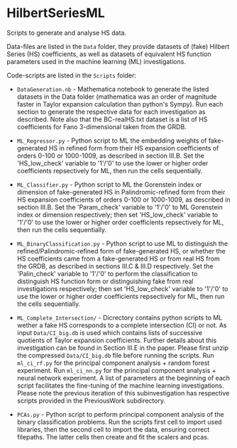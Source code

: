 # HilbertSeriesML
Scripts to generate and analyse HS data.

Data-files are listed in the `Data` folder, they provide datasets of (fake) Hilbert Series (HS) coefficients, as well as datasets of equivalent HS function parameters used in the machine learning (ML) investigations.

Code-scripts are listed in the `Scripts` folder:

* `DataGeneration.nb` - 
  Mathematica notebook to generate the listed datasets in the Data folder (mathematica was an order of magnitude faster in Taylor expansion calculation than python's Sympy). 
  Run each section to generate the respective data for each investigation as described. 
  Note also that the BC-realHS.txt dataset is a list of HS coefficients for Fano 3-dimensional taken from the GRDB.
  
* `ML_Regressor.py` - 
  Python script to ML the embedding weights of fake-generated HS in refined form from their HS expansion coefficients of orders 0-100 or 1000-1009, as described in section III.B. 
  Set the 'HS_low_check' variable to '1'/'0' to use the lower or higher order coefficients repsectively for ML, then run the cells sequentially.
  
* `ML_Classifier.py` -
  Python script to ML the Gorenstein index or dimension of fake-generated HS in Palindromic-refined form from their HS expansion coefficients of orders 0-100 or 1000-1009, as described in section III.B.
  Set the 'Param_check' variable to '1'/'0' to ML Gorenstein index or dimension respectively; then set 'HS_low_check' variable to '1'/'0' to use the lower or higher order coefficients repsectively for ML, then run the cells sequentially.
  
* `ML_BinaryClassification.py` - 
  Python script to use ML to distinguish the refined/Palindromic-refined form of fake-generated HS, or whether the HS coefficients came from a fake-generated HS or from real HS from the GRDB, as described in sections III.C & III.D respectively. 
  Set the 'Palin_check' variable to '1'/'0' to perform the classification to distinguish HS function form or distinguishing fake from real investigations respectively; then set 'HS_low_check' variable to '1'/'0' to use the lower or higher order coefficients repsectively for ML, then run the cells sequentially.

* `ML_Complete_Intersection/` -
  Dicrectory contains python scripts to ML wether a fake HS corresponds to a complete intersection (CI) or not.
  As input `Data/CI_big.db` is used which contains lists of successive quotients of Taylor expansion coefficients.
  Further details about this investigation can be found in Section III.E in the paper.
  Please first unzip the compressed `Data/CI_big.db` file before running the scripts.
  Run `ml_ci_rf.py` for the principal component analysis + random forest experiment.
  Run `ml_ci_nn.py` for the principal component analysis + neural network experiment.
  A list of parameters at the beginning of each script facilitates the fine-tuning of the machine learning investigations.
  Please note the previous iteration of this subinvestigation has respective scripts provided in the PreviousWork subdirectory.

* `PCAs.py` -
  Python script to perform principal component analysis of the binary classification problems. Run the scripts first cell to import used libraries, then the second cell to import the data, ensuring correct filepaths. The latter cells then create and fit the scalers and pcas.

